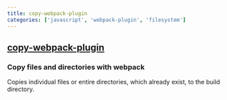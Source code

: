 ```yaml
---
title: copy-webpack-plugin
categories: ['javascript', 'webpack-plugin', 'filesystem']
---
```

## [copy-webpack-plugin](https://github.com/webpack-contrib/copy-webpack-plugin)

### Copy files and directories with webpack


Copies individual files or entire directories, which already exist, to the build directory.
